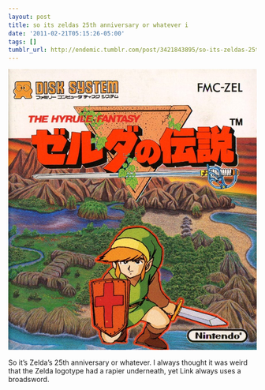```yaml
---
layout: post
title: so its zeldas 25th anniversary or whatever i
date: '2011-02-21T05:15:26-05:00'
tags: []
tumblr_url: http://endemic.tumblr.com/post/3421843895/so-its-zeldas-25th-anniversary-or-whatever-i
---
```

 ![](/tumblr_files/tumblr_lgyi47WfiZ1qa4e09o1_1280.jpg)  

So it’s Zelda’s 25th anniversary or whatever. I always thought it was weird that the Zelda logotype had a rapier underneath, yet Link always uses a broadsword.

